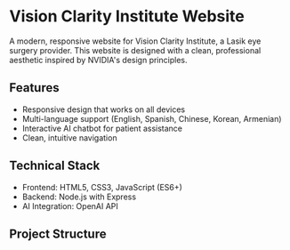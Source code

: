 # Vision Clarity Institute Website

A modern, responsive website for Vision Clarity Institute, a Lasik eye surgery provider. This website is designed with a clean, professional aesthetic inspired by NVIDIA's design principles.

## Features

- Responsive design that works on all devices
- Multi-language support (English, Spanish, Chinese, Korean, Armenian)
- Interactive AI chatbot for patient assistance
- Clean, intuitive navigation

## Technical Stack

- Frontend: HTML5, CSS3, JavaScript (ES6+)
- Backend: Node.js with Express
- AI Integration: OpenAI API

## Project Structure
